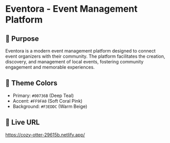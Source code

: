 # Eventora - Event Management Platform

## 🎯 Purpose

Eventora is a modern event management platform designed to connect event organizers with their community. The platform facilitates the creation, discovery, and management of local events, fostering community engagement and memorable experiences.

## 🎨 Theme Colors

- Primary: `#00736B` (Deep Teal)
- Accent: `#FF9FA0` (Soft Coral Pink)
- Background: `#F3EDDC` (Warm Beige)

## 📝 Live URL
https://cozy-otter-29615b.netlify.app/
